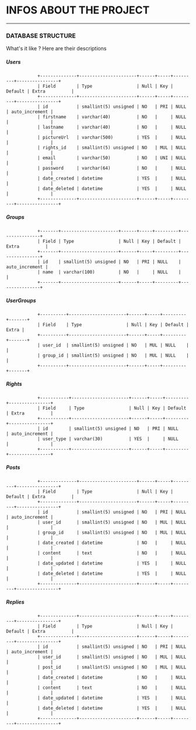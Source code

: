 # INFOS ABOUT THE PROJECT

_____________________________________________________

### DATABASE STRUCTURE
What's it like ? Here are their descriptions

##### Users  
                +--------------+----------------------+------+-----+---------+----------------+  
                | Field        | Type                 | Null | Key | Default | Extra          |  
                +--------------+----------------------+------+-----+---------+----------------+  
                | id           | smallint(5) unsigned | NO   | PRI | NULL    | auto_increment |  
                | firstname    | varchar(40)          | NO   |     | NULL    |                |  
                | lastname     | varchar(40)          | NO   |     | NULL    |                |  
                | pictureUrl   | varchar(500)         | YES  |     | NULL    |                |  
                | rights_id    | smallint(5) unsigned | NO   | MUL | NULL    |                |  
                | email        | varchar(50)          | NO   | UNI | NULL    |                |  
                | password     | varchar(64)          | NO   |     | NULL    |                |  
                | date_created | datetime             | YES  |     | NULL    |                |  
                | date_deleted | datetime             | YES  |     | NULL    |                |  
                +--------------+----------------------+------+-----+---------+----------------+  

##### Groups  
                +-------+----------------------+------+-----+---------+----------------+  
                | Field | Type                 | Null | Key | Default | Extra          |  
                +-------+----------------------+------+-----+---------+----------------+  
                | id    | smallint(5) unsigned | NO   | PRI | NULL    | auto_increment |  
                | name  | varchar(100)         | NO   |     | NULL    |                |  
                +-------+----------------------+------+-----+---------+----------------+  

##### UserGroups   
                +----------+----------------------+------+-----+---------+-------+  
                | Field    | Type                 | Null | Key | Default | Extra |  
                +----------+----------------------+------+-----+---------+-------+  
                | user_id  | smallint(5) unsigned | NO   | MUL | NULL    |       |  
                | group_id | smallint(5) unsigned | NO   | MUL | NULL    |       |  
                +----------+----------------------+------+-----+---------+-------+  

##### Rights  
                +-----------+----------------------+------+-----+---------+----------------+  
                | Field     | Type                 | Null | Key | Default | Extra          |  
                +-----------+----------------------+------+-----+---------+----------------+  
                | id        | smallint(5) unsigned | NO   | PRI | NULL    | auto_increment |  
                | user_type | varchar(30)          | YES  |     | NULL    |                |  
                +-----------+----------------------+------+-----+---------+----------------+  

##### Posts  
                +--------------+----------------------+------+-----+---------+----------------+  
                | Field        | Type                 | Null | Key | Default | Extra          |  
                +--------------+----------------------+------+-----+---------+----------------+  
                | id           | smallint(5) unsigned | NO   | PRI | NULL    | auto_increment |  
                | user_id      | smallint(5) unsigned | NO   | MUL | NULL    |                |  
                | group_id     | smallint(5) unsigned | NO   | MUL | NULL    |                |  
                | date_created | datetime             | NO   |     | NULL    |                |  
                | content      | text                 | NO   |     | NULL    |                |  
                | date_updated | datetime             | YES  |     | NULL    |                |   
                | date_deleted | datetime             | YES  |     | NULL    |                |  
                +--------------+----------------------+------+-----+---------+----------------+  

##### Replies  
                +--------------+----------------------+------+-----+---------+----------------+  
                | Field        | Type                 | Null | Key | Default | Extra          |  
                +--------------+----------------------+------+-----+---------+----------------+  
                | id           | smallint(5) unsigned | NO   | PRI | NULL    | auto_increment |    
                | user_id      | smallint(5) unsigned | NO   | MUL | NULL    |                |  
                | post_id      | smallint(5) unsigned | NO   | MUL | NULL    |                |  
                | date_created | datetime             | NO   |     | NULL    |                |  
                | content      | text                 | NO   |     | NULL    |                |  
                | date_updated | datetime             | YES  |     | NULL    |                |  
                | date_deleted | datetime             | YES  |     | NULL    |                |  
                +--------------+----------------------+------+-----+---------+----------------+  
